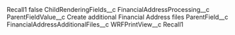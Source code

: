 <?xml version="1.0" encoding="UTF-8"?>
<CustomMetadata xmlns="http://soap.sforce.com/2006/04/metadata" xmlns:xsi="http://www.w3.org/2001/XMLSchema-instance" xmlns:xsd="http://www.w3.org/2001/XMLSchema">
    <label>Recall1</label>
    <protected>false</protected>
    <values>
        <field>ChildRenderingFields__c</field>
        <value xsi:type="xsd:string">FinancialAddressProcessing__c</value>
    </values>
    <values>
        <field>ParentFieldValue__c</field>
        <value xsi:type="xsd:string">Create additional Financial Address files</value>
    </values>
    <values>
        <field>ParentField__c</field>
        <value xsi:type="xsd:string">FinancialAddressAdditionalFiles__c</value>
    </values>
    <values>
        <field>WRFPrintView__c</field>
        <value xsi:type="xsd:string">Recall1</value>
    </values>
</CustomMetadata>

